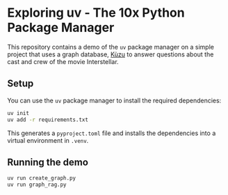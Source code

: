 # Exploring uv - The 10x Python Package Manager

This repository contains a demo of the `uv` package manager on a simple project that uses
a graph database, [Kùzu](https://kuzudb.com) to answer questions about the cast and crew of the
movie Interstellar.

## Setup

You can use the `uv` package manager to install the required dependencies:

```bash
uv init
uv add -r requirements.txt
```

This generates a `pyproject.toml` file and installs the dependencies into a virtual environment in `.venv`.

## Running the demo

```bash
uv run create_graph.py
uv run graph_rag.py
```

